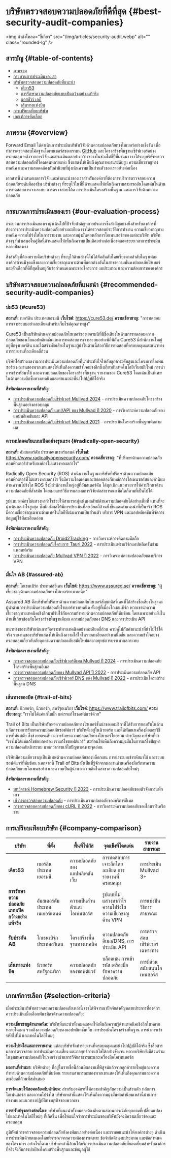# บริษัทตรวจสอบความปลอดภัยที่ดีที่สุด {#best-security-audit-companies}

<img กำลังโหลด="ขี้เกียจ" src="/img/articles/security-audit.webp" alt="" class="rounded-lg" />

## สารบัญ {#table-of-contents}

* [ภาพรวม](#overview)
* [กระบวนการประเมินของเรา](#our-evaluation-process)
* [บริษัทตรวจสอบความปลอดภัยที่แนะนำ](#recommended-security-audit-companies)
  * [เคียว53](#cure53)
  * [การรักษาความปลอดภัยแบบเปิดกว้างอย่างแท้จริง](#radically-open-security)
  * [แอสชัวร์ เอบี](#assured-ab)
  * [เส้นทางแห่งบิต](#trail-of-bits)
* [การเปรียบเทียบบริษัท](#company-comparison)
* [เกณฑ์การคัดเลือก](#selection-criteria)

## ภาพรวม {#overview}

Forward Email ได้ดำเนินการประเมินบริษัทวิจัยด้านความปลอดภัยทางไซเบอร์อย่างแข็งขัน เพื่อทำการตรวจสอบโค้ดฐานโอเพนซอร์สของเราบน [GitHub](https://github.com/forwardemail) และโครงสร้างพื้นฐานเซิร์ฟเวอร์อย่างครอบคลุม หลังจากการวิจัยและประเมินผลอย่างกว้างขวางในช่วงไม่กี่ปีที่ผ่านมา เราได้ระบุบริษัทตรวจสอบความปลอดภัยที่โดดเด่นหลายแห่ง ซึ่งแสดงให้เห็นถึงคุณภาพงานระดับสูง ความเชี่ยวชาญทางเทคนิค และความสอดคล้องกับค่านิยมที่มุ่งเน้นความเป็นส่วนตัวของเราอย่างต่อเนื่อง

เอกสารนี้นำเสนอผลการวิจัยและคำแนะนำของเราสำหรับองค์กรที่ต้องการบริการตรวจสอบความปลอดภัยระดับมืออาชีพ บริษัทต่างๆ ที่ระบุไว้ในที่นี้ล้วนแสดงให้เห็นถึงความสามารถอันโดดเด่นในด้านการทดสอบการเจาะระบบ การตรวจสอบโค้ด การประเมินโครงสร้างพื้นฐาน และการวิจัยด้านความปลอดภัย

## กระบวนการประเมินของเรา {#our-evaluation-process}

กระบวนการประเมินของเรามุ่งเน้นไปที่ปัจจัยสำคัญหลายประการซึ่งสำคัญอย่างยิ่งสำหรับองค์กรที่ต้องการการประเมินความปลอดภัยอย่างละเอียด เราได้ตรวจสอบประวัติการทำงาน ความเชี่ยวชาญทางเทคนิค ความโปร่งใสในการรายงาน และความมุ่งมั่นต่อหลักการโอเพนซอร์สของแต่ละบริษัท บริษัทต่างๆ ที่นำเสนอในคู่มือนี้ล้วนแสดงให้เห็นถึงความเป็นเลิศอย่างต่อเนื่องตลอดระยะเวลาการประเมินหลายปีของเรา

สิ่งสำคัญที่ต้องทราบคือบริษัทต่างๆ ที่ระบุไว้ด้านล่างนี้ไม่ได้จัดอันดับโดยเรียงตามลำดับใดๆ แต่ละองค์กรล้วนมีจุดแข็งและความเชี่ยวชาญเฉพาะด้านที่แตกต่างกันในสาขาความมั่นคงปลอดภัยไซเบอร์ และตัวเลือกที่ดีที่สุดขึ้นอยู่กับข้อกำหนดเฉพาะของโครงการ งบประมาณ และความต้องการขององค์กร

## บริษัทตรวจสอบความปลอดภัยที่แนะนำ {#recommended-security-audit-companies}

### บ่ม53 {#cure53}

**สถานที่**: เบอร์ลิน ประเทศเยอรมนี
**เว็บไซต์**: <https://cure53.de/>
**ความเชี่ยวชาญ**: "การทดสอบการเจาะระบบอย่างละเอียดสำหรับเว็บไซต์คุณภาพสูง"

Cure53 เป็นบริษัทด้านความปลอดภัยไซเบอร์ของเยอรมนีที่มีชื่อเสียงในด้านการทดสอบความปลอดภัยของเว็บแอปพลิเคชันและการทดสอบการเจาะระบบอย่างพิถีพิถัน Cure53 มีสำนักงานใหญ่อยู่ที่กรุงเบอร์ลิน และได้สร้างชื่อเสียงในฐานะผู้นำในด้านนี้ด้วยวิธีการทดสอบที่ครอบคลุมและแนวทางการรายงานที่ละเอียดถี่ถ้วน

บริษัทได้สร้างผลงานการประเมินความปลอดภัยที่น่าประทับใจให้กับลูกค้าระดับสูงและโครงการโอเพนซอร์ส ผลงานของพวกเขาแสดงให้เห็นถึงความเข้าใจอย่างลึกซึ้งเกี่ยวกับเทคโนโลยีเว็บสมัยใหม่ การนำการเข้ารหัสมาใช้ และความปลอดภัยของโครงสร้างพื้นฐาน รายงานของ Cure53 โดดเด่นเป็นพิเศษในด้านความลึกซึ้งทางเทคนิคและคำแนะนำที่นำไปปฏิบัติได้จริง

**สิ่งพิมพ์และรายงานที่สำคัญ**:

* [การประเมินความปลอดภัยเซิร์ฟเวอร์ Mullvad 2024](https://cure53.de/pentest-report_mullvad\_2024\_v1.pdf) - การประเมินความปลอดภัยโครงสร้างพื้นฐานอย่างครอบคลุม
* [การประเมินความปลอดภัยแอป/API ของ Mullvad ปี 2020](https://cure53.de/pentest-report_mullvad\_2020\_v2.pdf) - การวิเคราะห์ความปลอดภัยของแอปพลิเคชันและ API
* [การประเมินความปลอดภัยเซิร์ฟเวอร์ Mullvad 2021](https://cure53.de/pentest-report_mullvad\_2021\_v1.pdf) - การประเมินโครงสร้างพื้นฐานติดตามผล

### ความปลอดภัยแบบเปิดอย่างรุนแรง {#radically-open-security}

**สถานที่**: อัมสเตอร์ดัม ประเทศเนเธอร์แลนด์
**เว็บไซต์**: <https://www.radicallyopensecurity.com/>
**ความเชี่ยวชาญ**: "ที่ปรึกษาด้านความปลอดภัยคอมพิวเตอร์สำหรับองค์กรไม่แสวงหาผลกำไร"

Radically Open Security (ROS) ดำเนินงานในฐานะบริษัทที่ปรึกษาด้านความปลอดภัยคอมพิวเตอร์ที่ไม่แสวงหาผลกำไร ซึ่งมีความโดดเด่นและสอดคล้องกับหลักการโอเพนซอร์สและค่านิยมด้านความโปร่งใส ROS ซึ่งมีสำนักงานใหญ่อยู่ที่อัมสเตอร์ดัม ได้บุกเบิกแนวทางการให้คำปรึกษาด้านความปลอดภัยที่ล้ำสมัย โดยเผยแพร่วิธีการและผลการวิจัยต่อสาธารณะเมื่อใดก็ตามที่เป็นไปได้

รูปแบบองค์กรไม่แสวงหากำไรช่วยให้สามารถมุ่งเน้นผลลัพธ์ด้านความปลอดภัยได้อย่างเต็มที่ แทนที่จะมุ่งเน้นผลกำไรสูงสุด ซึ่งมักส่งผลให้มีการประเมินที่ละเอียดถี่ถ้วนยิ่งขึ้นและคำแนะนำที่เป็นจริง ROS มีความเชี่ยวชาญเฉพาะด้านเทคโนโลยีที่เน้นความเป็นส่วนตัว บริการ VPN และแอปพลิเคชันที่จัดการข้อมูลผู้ใช้ที่ละเอียดอ่อน

**สิ่งพิมพ์และรายงานที่สำคัญ**:

* [การประเมินความปลอดภัย Droid2Tracking](https://github.com/radicallyopensecurity/ros-website/blob/main/ros-public-reports/ROS%20-%20OnNet%20-%20OF-Droid2Tracking%20the%20Trackers%20-%202022.pdf) - การวิเคราะห์การติดตามมือถือ
* [การประเมินความปลอดภัยโครงการ Tauri 2022](https://github.com/radicallyopensecurity/ros-website/blob/main/ros-public-reports/ROS%20-%20The%20Tauri%20Programme%20-2022.pdf) - การประเมินเฟรมเวิร์กแอปพลิเคชันข้ามแพลตฟอร์ม
* [การประเมินความปลอดภัย Mullvad VPN ปี 2022](https://github.com/radicallyopensecurity/ros-website/blob/main/ros-public-reports/ROS%20-%20Mullvad%20VPN%202022.pdf) - การวิเคราะห์ความปลอดภัยของบริการ VPN

### มั่นใจ AB {#assured-ab}

**สถานที่**: โกเธนเบิร์ก ประเทศสวีเดน
**เว็บไซต์**: <https://www.assured.se/>
**ความเชี่ยวชาญ**: "ผู้เชี่ยวชาญด้านความปลอดภัยทางไซเบอร์ทางเทคนิค"

Assured AB คือบริษัทที่ปรึกษาด้านความปลอดภัยไซเบอร์สัญชาติสวีเดนที่ได้สร้างชื่อเสียงในฐานะผู้นำด้านการประเมินความปลอดภัยไซเบอร์ทางเทคนิค ตั้งอยู่ที่เมืองโกเธนเบิร์ก พวกเขานำความเชี่ยวชาญทางเทคนิคเชิงลึกมาปรับใช้กับความท้าทายด้านความปลอดภัยที่ซับซ้อน โดยเฉพาะอย่างยิ่งในด้านที่เกี่ยวข้องกับโครงสร้างพื้นฐานอีเมล ความปลอดภัยของ DNS และการประเมิน API

แนวทางของบริษัทเน้นการวิเคราะห์ทางเทคนิคอย่างละเอียดถี่ถ้วน ควบคู่ไปกับคำแนะนำที่นำไปใช้ได้จริง รายงานของบริษัทแสดงให้เห็นถึงความใส่ใจในรายละเอียดอย่างเหนือชั้น และความเข้าใจอย่างครอบคลุมเกี่ยวกับภัยคุกคามความปลอดภัยสมัยใหม่และกลยุทธ์การบรรเทาผลกระทบ

**สิ่งพิมพ์และรายงานที่สำคัญ**:

* [การตรวจสอบความปลอดภัยเซิร์ฟเวอร์อีเมล Mullvad ปี 2024](https://www.assured.se/publications/Assured_Mullvad_email_server_audit\_2024.pdf) - การประเมินความปลอดภัยโครงสร้างพื้นฐานอีเมล
* [การตรวจสอบความปลอดภัยของ Mullvad API ปี 2022](https://www.assured.se/publications/Assured_Mullvad_API_audit_report\_2022.pdf) - การประเมินความปลอดภัย API
* [การตรวจสอบความปลอดภัยเซิร์ฟเวอร์ DNS ของ Mullvad ปี 2022](https://www.assured.se/publications/Assured_Mullvad_DNS_server_audit_report\_2022.pdf) - การประเมินโครงสร้างพื้นฐาน DNS

### เส้นทางของบิต {#trail-of-bits}

**สถานที่**: นิวยอร์ก, นิวยอร์ก, สหรัฐอเมริกา
**เว็บไซต์**: <https://www.trailofbits.com/>
**ความเชี่ยวชาญ**: "เราไม่ได้แค่แก้ไขบั๊ก แต่เราแก้ไขซอฟต์แวร์ด้วย"

Trail of Bits เป็นบริษัทรักษาความปลอดภัยทางไซเบอร์ชั้นนำของอเมริกาที่ได้รับการยอมรับในด้านนวัตกรรมการรักษาความปลอดภัยซอฟต์แวร์ บริษัทตั้งอยู่ในนิวยอร์ก และได้พัฒนาเครื่องมือและวิธีการที่ทันสมัย ซึ่งช่วยยกระดับวงการรักษาความปลอดภัยทางไซเบอร์โดยรวม คำขวัญของบริษัทที่ว่า "เราไม่ได้แค่แก้ไขข้อบกพร่อง เราแก้ไขซอฟต์แวร์" สะท้อนให้เห็นถึงความมุ่งมั่นในการแก้ไขปัญหาความปลอดภัยเชิงระบบ มากกว่าการแก้ไขปัญหาเฉพาะจุดอ่อน

บริษัทมีความเชี่ยวชาญเป็นพิเศษด้านความปลอดภัยของบล็อกเชน การนำระบบเข้ารหัสมาใช้ และระบบซอฟต์แวร์ที่ซับซ้อน นอกจากนี้ Trail of Bits ยังเป็นที่รู้จักจากผลงานด้านเครื่องมือรักษาความปลอดภัยแบบโอเพนซอร์ส และความเป็นผู้นำทางความคิดในสาขาความปลอดภัยใหม่ๆ

**สิ่งพิมพ์และรายงานที่สำคัญ**:

* [บทวิจารณ์ Homebrew Security ปี 2023](https://github.com/trailofbits/publications/blob/master/reviews/2023-08-28-homebrew-securityreview.pdf) - การประเมินความปลอดภัยของตัวจัดการแพ็กเกจ
* [เฮ้ การตรวจสอบความปลอดภัย](https://github.com/trailofbits/publications/blob/master/reviews/Hey.pdf) - การประเมินความปลอดภัยของบริการอีเมล
* [การตรวจสอบความปลอดภัยของ cURL ปี 2022](https://github.com/trailofbits/publications/blob/master/reviews/2022-12-curl-securityreview.pdf) - การวิเคราะห์ความปลอดภัยของไลบรารีเครือข่าย

## การเปรียบเทียบบริษัท {#company-comparison}

| บริษัท | ที่ตั้ง | พื้นที่โฟกัส | จุดแข็งที่โดดเด่น | รายงานสาธารณะ |
| --------------------------- | ---------------------- | ------------------------ | ----------------------------------------------------- | -------------------------- |
| **เคียว53** | เบอร์ลิน ประเทศเยอรมนี | ความปลอดภัยของแอปพลิเคชันเว็บ | การทดสอบการเจาะลึกโดยละเอียด การรายงานที่ครอบคลุม | การประเมิน Mullvad 3+ |
| **การรักษาความปลอดภัยแบบเปิดกว้างอย่างแท้จริง** | อัมสเตอร์ดัม ประเทศเนเธอร์แลนด์ | ความเป็นส่วนตัวและโอเพ่นซอร์ส | รูปแบบไม่แสวงหากำไร ความโปร่งใส ความเชี่ยวชาญด้าน VPN | การแบ่งปันวิธีการสาธารณะ |
| **รับประกัน AB** | โกเธนเบิร์ก ประเทศสวีเดน | โครงสร้างพื้นฐานทางเทคนิค | ความปลอดภัยอีเมล/DNS, การประเมิน API | การตรวจสอบเซิร์ฟเวอร์เฉพาะทาง |
| **เส้นทางแห่งบิต** | นิวยอร์ก สหรัฐอเมริกา | ความปลอดภัยของซอฟต์แวร์ | บล็อคเชน การเข้ารหัส เครื่องมือรักษาความปลอดภัย | การมีส่วนสนับสนุนโอเพนซอร์ส |

## เกณฑ์การเลือก {#selection-criteria}

เมื่อประเมินบริษัทตรวจสอบความปลอดภัยเหล่านี้ เราได้พิจารณาปัจจัยสำคัญหลายประการที่องค์กรควรประเมินเมื่อเลือกพันธมิตรด้านความปลอดภัย:

**ความเชี่ยวชาญด้านเทคนิค**: บริษัทที่แนะนำทั้งหมดแสดงให้เห็นถึงความรู้ด้านเทคนิคเชิงลึกในหลากหลายโดเมน รวมถึงความปลอดภัยของแอปพลิเคชันเว็บ การประเมินโครงสร้างพื้นฐาน การนำการเข้ารหัสไปใช้ และเทคโนโลยีใหม่ๆ

**ความโปร่งใสและการรายงาน**: แต่ละบริษัทจัดทำรายงานที่ครอบคลุมและนำไปปฏิบัติได้จริง ซึ่งสื่อสารผลการตรวจสอบ การประเมินความเสี่ยง และกลยุทธ์การแก้ไขได้อย่างชัดเจน หลายบริษัทยังมีส่วนร่วมในชุมชนความปลอดภัยในวงกว้างผ่านการวิจัยสาธารณะและเครื่องมือโอเพนซอร์ส

**ผลงานที่ผ่านมา**: บริษัทต่างๆ ที่อยู่ในรายชื่อนี้ล้วนมีผลงานที่พิสูจน์แล้วจากลูกค้ารายใหญ่และความท้าทายด้านความปลอดภัยที่ซับซ้อน รายงานสาธารณะของพวกเขาแสดงให้เห็นถึงคุณภาพและความละเอียดถี่ถ้วนที่สม่ำเสมอ

**การจัดแนวให้สอดคล้องกับค่านิยม**: สำหรับองค์กรที่ให้ความสำคัญกับความเป็นส่วนตัว หลักการโอเพ่นซอร์ส และความโปร่งใส บริษัทเหล่านี้แสดงให้เห็นถึงความมุ่งมั่นต่อค่านิยมเหล่านี้ผ่านการทำงานและแนวทางปฏิบัติทางธุรกิจของพวกเขา

**การปรับปรุงอย่างต่อเนื่อง**: บริษัทที่แนะนำทั้งหมดจะต้องติดตามสถานการณ์ภัยคุกคามที่เปลี่ยนแปลงไปและเทคโนโลยีใหม่ๆ ที่เกิดขึ้น เพื่อให้แน่ใจว่าการประเมินของบริษัทยังคงมีความเกี่ยวข้องและครอบคลุม

ภูมิทัศน์การตรวจสอบความปลอดภัยยังคงพัฒนาอย่างต่อเนื่อง และเราขอแนะนำให้องค์กรต่างๆ ดำเนินการประเมินด้วยตนเองโดยพิจารณาจากความต้องการเฉพาะ ข้อจำกัดด้านงบประมาณ และข้อกำหนดของโครงการ อย่างไรก็ตาม บริษัทเหล่านี้ล้วนให้บริการประเมินความปลอดภัยที่ยอดเยี่ยมสำหรับองค์กรที่จริงจังกับการปกป้องโครงสร้างพื้นฐานและข้อมูลผู้ใช้